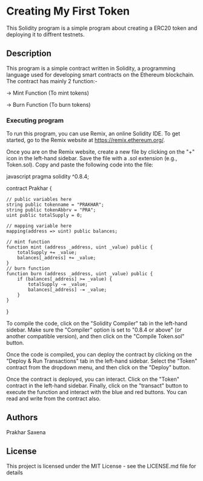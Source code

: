 # Creating My First Token 

This Solidity program is a simple program about creating a ERC20 token and deploying it to diffrent testnets.

## Description

This program is a simple contract written in Solidity, a programming language used for developing smart contracts on the Ethereum blockchain. The contract has mainly 2 function:-

-> Mint Function (To mint tokens)

-> Burn Function  (To burn tokens)



### Executing program

To run this program, you can use Remix, an online Solidity IDE. To get started, go to the Remix website at https://remix.ethereum.org/.

Once you are on the Remix website, create a new file by clicking on the "+" icon in the left-hand sidebar. Save the file with a .sol extension (e.g., Token.sol). Copy and paste the following code into the file:

javascript
pragma solidity ^0.8.4;

contract Prakhar {

    // public variables here
    string public tokenname = "PRAKHAR"; 
    string public tokenAbbrv = "PRA"; 
    uint public totalSupply = 0;

    // mapping variable here
    mapping(address => uint) public balances;

    // mint function
    function mint (address _address, uint _value) public {
        totalSupply += _value; 
        balances[_address] += _value;
    }
    // burn function
    function burn (address _address, uint _value) public { 
        if (balances[_address] >= _value) {
            totalSupply -= _value; 
            balances[_address] -= _value;
        }
    }
}



To compile the code, click on the "Solidity Compiler" tab in the left-hand sidebar. Make sure the "Compiler" option is set to "0.8.4 or above" (or another compatible version), and then click on the "Compile Token.sol" button.

Once the code is compiled, you can deploy the contract by clicking on the "Deploy & Run Transactions" tab in the left-hand sidebar. Select the "Token" contract from the dropdown menu, and then click on the "Deploy" button.

Once the contract is deployed, you can interact. Click on the "Token" contract in the left-hand sidebar. Finally, click on the "transact" button to execute the function and interact with the blue and red buttons. You can read and write from the contract also. 

## Authors

Prakhar Saxena


## License

This project is licensed under the MIT License - see the LICENSE.md file for details

